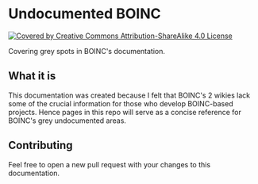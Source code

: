 # Undocumented BOINC
[![Covered by Creative Commons Attribution-ShareAlike 4.0 License](https://i.creativecommons.org/l/by-sa/4.0/88x31.png)](http://creativecommons.org/licenses/by-sa/4.0)

Covering grey spots in BOINC's documentation.

## What it is
This documentation was created because I felt that BOINC's 2 wikies lack some of the crucial information for those who develop BOINC-based projects. Hence pages in this repo will serve as a concise reference for BOINC's grey undocumented areas.

## Contributing
Feel free to open a new pull request with your changes to this documentation.

